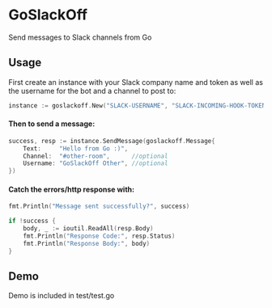 GoSlackOff
==========

Send messages to Slack channels from Go

## Usage
First create an instance with your Slack company name and token as well as the username for the bot and a channel to post to:

```go
instance := goslackoff.New("SLACK-USERNAME", "SLACK-INCOMING-HOOK-TOKEN", "GoSlackOff", "#general")
```
#### Then to send a message:
```go
success, resp := instance.SendMessage(goslackoff.Message{
	Text:     "Hello from Go :)",
	Channel:  "#other-room",      //optional
	Username: "GoSlackOff Other", //optional
})
```
#### Catch the errors/http response with:
```go
fmt.Println("Message sent successfully?", success)

if !success {
	body, _ := ioutil.ReadAll(resp.Body)
	fmt.Println("Response Code:", resp.Status)
	fmt.Println("Response Body:", body)
}
```

## Demo
Demo is included in test/test.go
